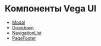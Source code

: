 # Компоненты Vega UI

- [Modal](modal)
- [Dropdown](dropdown)
- [NavigationList](navigation-list)
- [PageFooter](page-footer)
